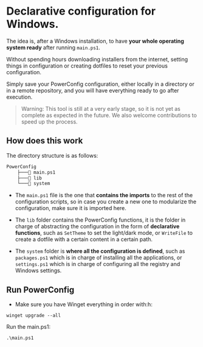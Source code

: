 # Declarative configuration for Windows.

The idea is, after a Windows installation, to have **your whole operating system ready** after running `main.ps1`.

Without spending hours downloading installers from the internet, setting things in configuration or creating dotfiles to reset your previous configuration.

Simply save your PowerConfig configuration, either locally in a directory or in a remote repository, and you will have everything ready to go after execution.

> Warning: This tool is still at a very early stage, so it is not yet as complete as expected in the future. We also welcome contributions to speed up the process.

## How does this work
The directory structure is as follows:
```zsh
PowerConfig
    ├─── main.ps1
    ├─── lib
    └─── system
```
* The `main.ps1` file is the one that **contains the imports** to the rest of the configuration scripts, so in case you create a new one to modularize the configuration, make sure it is imported here.

* The `lib` folder contains the PowerConfig functions, it is the folder in charge of abstracting the configuration in the form of **declarative functions**, such as `SetTheme` to set the light/dark mode, or `WriteFile` to create a dotfile with a certain content in a certain path.

* The `system` folder is **where all the configuration is defined**, such as `packages.ps1` which is in charge of installing all the applications, or `settings.ps1` which is in charge of configuring all the registry and Windows settings.

## Run PowerConfig

* Make sure you have Winget everything in order with:h:
```pwsh
winget upgrade --all
```
Run the main.ps1:
```pwsh
.\main.ps1
```